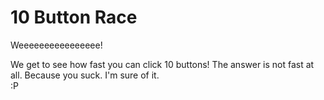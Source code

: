 # 10 Button Race
Weeeeeeeeeeeeeeee!

We get to see how fast you can click 10 buttons! The answer is not fast at all. Because you suck. I'm sure of it.  
:P
